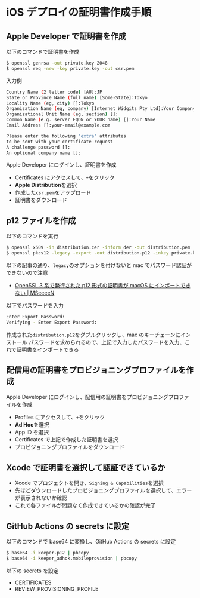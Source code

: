 # iOS デプロイの証明書作成手順

## Apple Developer で証明書を作成

以下のコマンドで証明書を作成

```bash
$ openssl genrsa -out private.key 2048
$ openssl req -new -key private.key -out csr.pem
```

入力例

```bash
Country Name (2 letter code) [AU]:JP
State or Province Name (full name) [Some-State]:Tokyo
Locality Name (eg, city) []:Tokyo
Organization Name (eg, company) [Internet Widgits Pty Ltd]:Your Company Name
Organizational Unit Name (eg, section) []:
Common Name (e.g. server FQDN or YOUR name) []:Your Name
Email Address []:your-email@example.com

Please enter the following 'extra' attributes
to be sent with your certificate request
A challenge password []:
An optional company name []:
```

Apple Developer にログインし、証明書を作成

- Certificates にアクセスして、`+`をクリック
- **Apple Distribution**を選択
- 作成した`csr.pem`をアップロード
- 証明書をダウンロード

## p12 ファイルを作成

以下のコマンドを実行

```bash
$ openssl x509 -in distribution.cer -inform der -out distribution.pem
$ openssl pkcs12 -legacy -export -out distribution.p12 -inkey private.key -in distribution.pem
```

以下の記事の通り、`legacy`のオプションを付けないと mac でパスワード認証ができないので注意

- [OpenSSL 3 系で発行された p12 形式の証明書が macOS にインポートできない | MSeeeeN](https://mseeeen.msen.jp/p12-format-certificate-issued-by-openssl3-fails-to-import-to-macos/)

以下でパスワードを入力

```bash
Enter Export Password:
Verifying - Enter Export Password:
```

作成された`distribution.p12`をダブルクリックし、mac のキーチェーンにインストール
パスワードを求められるので、上記で入力したパスワードを入力、これで証明書をインポートできる

## 配信用の証明書をプロビジョニングプロファイルを作成

Apple Developer にログインし、配信用の証明書をプロビジョニングプロファイルを作成

- Profiles にアクセスして、`+`をクリック
- **Ad Hoc**を選択
- App ID を選択
- Certificates で上記で作成した証明書を選択
- プロビジョニングプロファイルをダウンロード

## Xcode で証明書を選択して認証できているか

- Xcode でプロジェクトを開き、`Signing & Capabilities`を選択
- 先ほどダウンロードしたプロビジョニングプロファイルを選択して、エラーが表示されないか確認
- これで各ファイルが問題なく作成できているかの確認が完了

## GitHub Actions の secrets に設定

以下のコマンドで base64 に変換し、GitHub Actions の secrets に設定

```bash
$ base64 -i keeper.p12 | pbcopy
$ base64 -i keeper_adhok.mobileprovision | pbcopy
```

以下の secrets を設定

- CERTIFICATES
- REVIEW_PROVISIONING_PROFILE
